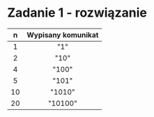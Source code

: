 # Zadanie 1 - rozwiązanie

|  n  | Wypisany komunikat |
| :-: | :----------------: |
|  1  |         "1"        |
|  2  |        "10"        |
|  4  |        "100"       |
|  5  |        "101"       |
|  10 |       "1010"       |
|  20 |       "10100"      |

